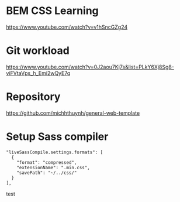 # BEM CSS Learning

https://www.youtube.com/watch?v=v1hSncGZg24

# Git workload

https://www.youtube.com/watch?v=0J2aou7Kj7s&list=PLkY6Xj8Sg8-viFVtaVps_h_Emi2wQyE7q

# Repository

https://github.com/michhthuynh/general-web-template

# Setup Sass compiler

```
"liveSassCompile.settings.formats": [
  {
    "format": "compressed",
    "extensionName": ".min.css",
    "savePath": "~/../css/"
  }
],
```
test
